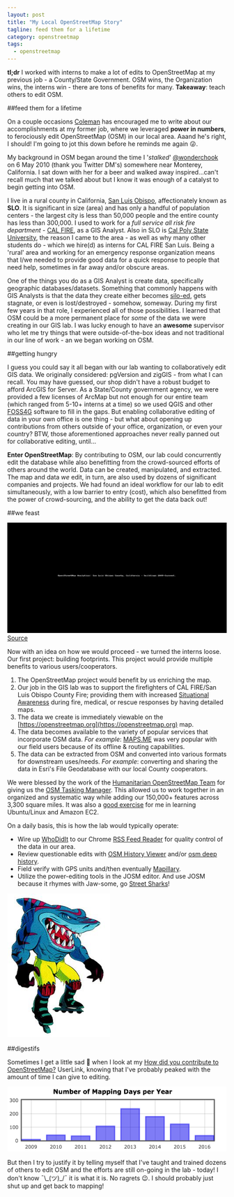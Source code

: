 ```yaml
---
layout: post
title: "My Local OpenStreetMap Story"
tagline: feed them for a lifetime
category: openstreetmap
tags:
  - openstreetmap
---
```


**tl;dr** I worked with interns to make a lot of edits to OpenStreetMap at my previous job - a County/State Government. OSM wins, the Organization wins, the interns win - there are tons of benefits for many. **Takeaway**: teach others to edit OSM.

##feed them for a lifetime

On a couple occasions [Coleman](http://www.colemanm.org/) has encouraged me to write about our accomplishments at my former job, where we leveraged **power in numbers**, to ferociously edit OpenStreetMap (OSM) in our local area. Aaand he's right, I should! I'm going to jot this down before he reminds me again 😜.

My background in OSM began around the time I '_stalked_' [@wonderchook](https://twitter.com/wonderchook) on 6 May 2010 (thank you Twitter DM's) somewhere near Monterey, California. I sat down with her for a beer and walked away inspired...can't recall much that we talked about but I know it was enough of a catalyst to begin getting into OSM.

I live in a rural county in California, [San Luis Obispo](https://en.wikipedia.org/wiki/San_Luis_Obispo_County,_California), affectionately known as **SLO**. It is significant in size (area) and has only a handful of population centers - the largest city is less than 50,000 people and the entire county has less than 300,000. I used to work for a _full service all risk fire department_ - [CAL FIRE](https://en.wikipedia.org/wiki/California_Department_of_Forestry_and_Fire_Protection), as a GIS Analyst. Also in SLO is [Cal Poly State University](https://en.wikipedia.org/wiki/California_Polytechnic_State_University), the reason I came to the area - as well as why many other students do - which we hire(d) as interns for CAL FIRE San Luis. Being a 'rural' area and working for an emergency response organization means that I/we needed to provide good data for a quick response to people that need help, sometimes in far away and/or obscure areas.

One of the things you do as a GIS Analyst is create data, specifically geographic databases/datasets. Something that commonly happens with GIS Analysts is that the data they create either becomes [silo-ed](https://en.wikipedia.org/wiki/Information_silo), gets stagnate, or even is lost/destroyed - somehow, someway. During my first few years in that role, I experienced all of those possibilities. I learned that OSM could be a more permanent place for _some_ of the data we were creating in our GIS lab. I was lucky enough to have an **awesome** supervisor who let me try things that were outside-of-the-box ideas and not traditional in our line of work - an we began working on OSM.

##getting hungry

I guess you could say it all began with our lab wanting to collaboratively edit GIS data. We originally considered: pgVersion and zigGIS - from what I can recall. You may have guessed, our shop didn't have a robust budget to afford ArcGIS for Server. As a State/County government agency, we were provided a few licenses of ArcMap but not enough for our entire team (which ranged from 5-10+ interns at a time) so we used QGIS and other [FOSS4G](https://wiki.osgeo.org/wiki/FOSS4G) software to fill in the gaps. But enabling collaborative editing of data in your own office is one thing - but what about opening up contributions from others outside of your office, organization, or even your country? BTW, those aforementioned approaches never really panned out for collaborative editing, until...

**Enter OpenStreetMap**: By contributing to OSM, our lab could concurrently edit the database while also benefitting from the crowd-sourced efforts of others around the world. Data can be created, manipulated, and extracted. The map and data _we_ edit, in turn, are also used by dozens of significant companies and projects. We had  found an ideal workflow for our lab to edit simultaneously, with a low barrier to entry (cost), which also benefitted from the power of crowd-sourcing, and the ability to get the data back out!

##we feast

![OSM edits from 2009 until now](/assets/img/slo-osm-analytics.gif) [Source](http://osm-analytics.org/#/compare/polygon:noh%60V_%7DatEo%7DjGu%7DBvyzCgohDlmfC%7BSbmvAt%7D%40/2009...now/buildings)

Now with an idea on how we would proceed - we turned the interns loose. Our first project: building footprints. This project would provide multiple benefits to various users/cooperators.

1. The OpenStreetMap project would benefit by us enriching the map.
2. Our job in the GIS lab was to support the firefighters of CAL FIRE/San Luis Obispo County Fire; providing them with increased [Situational Awareness](https://en.wikipedia.org/wiki/Situation_awareness) during fire, medical, or rescue responses by having detailed maps.
3. The data we create is immediately viewable on the [https://openstreetmap.org](https://openstreetmap.org) map.
4. The data becomes available to the variety of popular services that incorporate OSM data. _For example_: [MAPS.ME](https://maps.me) was very popular with our field users because of its offline & routing capabilities.
5. The data can be extracted from OSM and converted into various formats for downstream uses/needs. _For example_: converting and sharing the data in Esri's File Geodatabase with our local County cooperators.

We were blessed by the work of the [Humanitarian OpenStreetMap Team](https://hotosm.org/) for giving us the [OSM Tasking Manager](https://github.com/hotosm/osm-tasking-manager2). This allowed us to work together in an organized and systematic way while adding our 150,000+ features across 3,300 square miles. It was also a [good exercise](http://joelarson.com/openstreetmap/2015/10/13/OSM-Task-Manager.html) for me in learning Ubuntu/Linux and Amazon EC2.

On a daily basis, this is how the lab would typically operate:

* Wire up [WhoDidIt](http://wiki.openstreetmap.org/wiki/Quality_assurance#WhoDidIt) to our Chrome [RSS Feed Reader](https://chrome.google.com/webstore/detail/rss-feed-reader/pnjaodmkngahhkoihejjehlcdlnohgmp?hl=en) for quality control of the data in our area.
* Review questionable edits with [OSM History Viewer](http://wiki.openstreetmap.org/wiki/OSM_History_Viewer) and/or [osm deep history](https://github.com/osmlab/osm-deep-history).
* Field verify with GPS units and/then eventually [Mapillary](http://www.mapillary.com/).
* Utilize the power-editing tools in the JOSM editor. And use JOSM because it rhymes with Jaw-some, go [Street Sharks](https://www.youtube.com/watch?v=NqGQyMF5a_0)!

![A ferocious Street Shark](/assets/img/street-sharks.jpg)

##digestifs

Sometimes I get a little sad 🙁 when I look at my [How did you contribute to OpenStreetMap?](http://hdyc.neis-one.org/?j03lar50n) UserLink, knowing that I've probably peaked with the amount of time I can give to editing.

![mapping days by year for j03lar50n's OSM edits](/assets/img/mapping-days-j03lar50n.png)

But then I try to justify it by telling myself that I've taught and trained dozens of others to edit OSM and the efforts are still on-going in the lab - today! I don't know ¯\\\_(ツ)\_/¯ it is what it is. No ragrets 😉. I should probably just shut up and get back to mapping!
